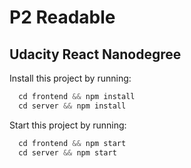 # P2 Readable
## Udacity React Nanodegree

Install this project by running:

```javascript
  cd frontend && npm install
  cd server && npm install
```

Start this project by running:

```javascript
  cd frontend && npm start
  cd server && npm start
```

